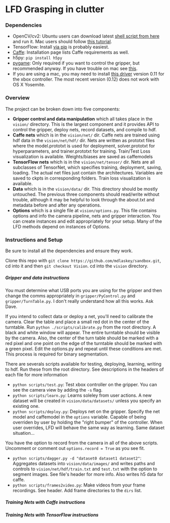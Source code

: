 # LFD Grasping in clutter

### Dependencies

* OpenCV/cv2: Ubuntu users can download latest [shell script from here](https://github.com/jayrambhia/Install-OpenCV/tree/master/Ubuntu) and run it. Mac users should follow
 [this tutorial](http://www.pyimagesearch.com/2015/06/15/install-opencv-3-0-and-python-2-7-on-osx/).
* TensorFlow: Install [via pip](https://www.tensorflow.org/versions/master/get_started/os_setup.html#pip-installation) is probably easiest.
* [Caffe](http://caffe.berkeleyvision.org/installation.html): Installation page lists Caffe requirements as well.
* h5py: `pip install h5py`
* [pygame](http://www.pygame.org/download.shtml): Only required if you want to control the gripper, but recommended anyway. If you have trouble on mac see [this](http://stackoverflow.com/questions/7775948/no-matching-architecture-in-universal-wrapper-when-importing-pygame).
* If you are using a mac, you may need to install [this driver](http://tattiebogle.net/index.php/ProjectRoot/Xbox360Controller/OsxDriver) version 0.11 for the xbox controller. The most recent version (0.12) does not work with OS X Yosemite.

### Overview

The project can be broken down into five components:
* __Gripper control and data manipulation__ which all takes place in the `vision/` directory. This is the largest component and it provides API to control the gripper, deploy nets, record datasets, and compile to hdf.
* __Caffe nets__ which is in the `vision/net/` dir. Caffe nets are trained using hdf data in the `vision/net/hdf/` dir. Nets are written as prototxt files where the model.prototxt is used for deployment, solver.prototxt for hyperparameters, and trainer.prototxt for training. Train/Test Loss visualization is available. Weights/biases are saved as caffemodels
* __TensorFlow nets__ which is in the `vision/net/tensor/` dir. Nets are all subclasses of TensorNet, which specifies training, deployment, saving, loading. The actual net files just contain the architectures. Variables are saved to ckpts in corresponding folders. Train loss visualization is available.
* __Data__ which is in the `vision/data/` dir. This directory should be mostly untouched. The previous three components should read/write without trouble, although it may be helpful to look through the about.txt and metadata before and after any operations.
* __Options__ which is a single file at `vision/options.py`. This file contains options and info the camera pipeline, nets and gripper interaction. You can create instances and edit appropriately for your setup. Many of the LFD methods depend on instances of Options.

### Instructions and Setup

Be sure to install all the dependencies and ensure they work.

Clone this repo with `git clone https://github.com/mdlaskey/sandbox.git`, cd into it and then `git checkout Vision`. cd into the `vision` directory.

##### Gripper and data instructions

You must determine what USB ports you are using for the gripper and then change the comms appropriately in `gripper/PyControl.py` and `gripper/TurnTable.py`. I don't really understand how all this works. Ask Dave.

If you intend to collect data or deploy a net, you'll need to calibrate the camera. Clear the table and place a small red dot in the center of the turntable. Run `python ./scripts/calibrate.py` from the root directory. A black and white window will appear. The entire turntable should be visible by the camera. Also, the center of the turn table should be marked with a red pixel and one point on the edge of the turntable should be marked with a green pixel. Edit the options.py and repeat until these conditions are met. This process is required for binary segmentation.

There are severals scripts available for testing, deploying, learning, writing to hdf. Run these from the root directory. See descriptions in the headers of each file for more information

* `python scripts/test.py`: Test xbox controller on the gripper. You can see the camera view by adding the `-s` flag. 
* `python scripts/learn.py`: Learns soleley from user actions. A new dataset will be created in `vision/data/datasets/` unless you specify an existing one.
* `python scripts/deploy.py`: Deploys net on the gripper. Specify the net model and caffemodel in the `options` variable. Capable of being overriden by user by holding the "right bumper" of the controller. When user overrides, LFD will behave the same way as learning. Same dataset situation...

You have the option to record from the camera in all of the above scripts. Uncomment or comment out `options.record = True` as you see fit.

* `python scripts/dagger.py -d "dataset0 dataset1 dataset2"`: Aggregates datasets into `vision/data/images/` and writes paths and controls to `vision/net/hdf/train.txt` and `test.txt` with the option to segment images. See file's header for more info. Also writes h5 data for caffe.
* `python scripts/frames2video.py`: Make videos from your frame recordings. See header. Add frame directories to the `dirs` list.


##### Training Nets with Caffe instructions


##### Training Nets with TensorFlow instructions

